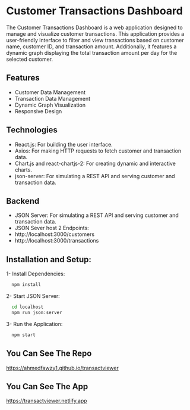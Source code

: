 # Customer Transactions Dashboard

The Customer Transactions Dashboard is a web application designed to manage and visualize customer transactions. This application provides a user-friendly interface to filter and view transactions based on customer name, customer ID, and transaction amount. Additionally, it features a dynamic graph displaying the total transaction amount per day for the selected customer.

## Features

- Customer Data Management
- Transaction Data Management
- Dynamic Graph Visualization
- Responsive Design

## Technologies

- React.js: For building the user interface.
- Axios: For making HTTP requests to fetch customer and transaction data.
- Chart.js and react-chartjs-2: For creating dynamic and interactive charts.
- json-server: For simulating a REST API and serving customer and transaction data.

## Backend

- JSON Server: For simulating a REST API and serving customer and transaction data.
- JSON Sever host 2 Endpoints:
- http://localhost:3000/customers
- http://localhost:3000/transactions

## Installation and Setup:

1- Install Dependencies:

```bash
  npm install
```

2- Start JSON Server:

```bash
  cd localhost
  npm run json:server
```

3- Run the Application:

```bash
  npm start
```

## You Can See The Repo

https://ahmedfawzy1.github.io/transactviewer

## You Can See The App

https://transactviewer.netlify.app
